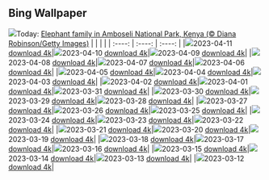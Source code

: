 ## Bing Wallpaper
![](./wallpaper/2023-04-11.jpg)Today: [Elephant family in Amboseli National Park, Kenya (© Diana Robinson/Getty Images)](./wallpaper/2023-04-11.jpg)
|      |      |      |
| :----: | :----: | :----: |
|![](./wallpaper/2023-04-11_sm.jpg)2023-04-11 [download 4k](./wallpaper/2023-04-11.jpg)|![](./wallpaper/2023-04-10_sm.jpg)2023-04-10 [download 4k](./wallpaper/2023-04-10.jpg)|![](./wallpaper/2023-04-09_sm.jpg)2023-04-09 [download 4k](./wallpaper/2023-04-09.jpg)|
|![](./wallpaper/2023-04-08_sm.jpg)2023-04-08 [download 4k](./wallpaper/2023-04-08.jpg)|![](./wallpaper/2023-04-07_sm.jpg)2023-04-07 [download 4k](./wallpaper/2023-04-07.jpg)|![](./wallpaper/2023-04-06_sm.jpg)2023-04-06 [download 4k](./wallpaper/2023-04-06.jpg)|
|![](./wallpaper/2023-04-05_sm.jpg)2023-04-05 [download 4k](./wallpaper/2023-04-05.jpg)|![](./wallpaper/2023-04-04_sm.jpg)2023-04-04 [download 4k](./wallpaper/2023-04-04.jpg)|![](./wallpaper/2023-04-03_sm.jpg)2023-04-03 [download 4k](./wallpaper/2023-04-03.jpg)|
|![](./wallpaper/2023-04-02_sm.jpg)2023-04-02 [download 4k](./wallpaper/2023-04-02.jpg)|![](./wallpaper/2023-04-01_sm.jpg)2023-04-01 [download 4k](./wallpaper/2023-04-01.jpg)|![](./wallpaper/2023-03-31_sm.jpg)2023-03-31 [download 4k](./wallpaper/2023-03-31.jpg)|
|![](./wallpaper/2023-03-30_sm.jpg)2023-03-30 [download 4k](./wallpaper/2023-03-30.jpg)|![](./wallpaper/2023-03-29_sm.jpg)2023-03-29 [download 4k](./wallpaper/2023-03-29.jpg)|![](./wallpaper/2023-03-28_sm.jpg)2023-03-28 [download 4k](./wallpaper/2023-03-28.jpg)|
|![](./wallpaper/2023-03-27_sm.jpg)2023-03-27 [download 4k](./wallpaper/2023-03-27.jpg)|![](./wallpaper/2023-03-26_sm.jpg)2023-03-26 [download 4k](./wallpaper/2023-03-26.jpg)|![](./wallpaper/2023-03-25_sm.jpg)2023-03-25 [download 4k](./wallpaper/2023-03-25.jpg)|
|![](./wallpaper/2023-03-24_sm.jpg)2023-03-24 [download 4k](./wallpaper/2023-03-24.jpg)|![](./wallpaper/2023-03-23_sm.jpg)2023-03-23 [download 4k](./wallpaper/2023-03-23.jpg)|![](./wallpaper/2023-03-22_sm.jpg)2023-03-22 [download 4k](./wallpaper/2023-03-22.jpg)|
|![](./wallpaper/2023-03-21_sm.jpg)2023-03-21 [download 4k](./wallpaper/2023-03-21.jpg)|![](./wallpaper/2023-03-20_sm.jpg)2023-03-20 [download 4k](./wallpaper/2023-03-20.jpg)|![](./wallpaper/2023-03-19_sm.jpg)2023-03-19 [download 4k](./wallpaper/2023-03-19.jpg)|
|![](./wallpaper/2023-03-18_sm.jpg)2023-03-18 [download 4k](./wallpaper/2023-03-18.jpg)|![](./wallpaper/2023-03-17_sm.jpg)2023-03-17 [download 4k](./wallpaper/2023-03-17.jpg)|![](./wallpaper/2023-03-16_sm.jpg)2023-03-16 [download 4k](./wallpaper/2023-03-16.jpg)|
|![](./wallpaper/2023-03-15_sm.jpg)2023-03-15 [download 4k](./wallpaper/2023-03-15.jpg)|![](./wallpaper/2023-03-14_sm.jpg)2023-03-14 [download 4k](./wallpaper/2023-03-14.jpg)|![](./wallpaper/2023-03-13_sm.jpg)2023-03-13 [download 4k](./wallpaper/2023-03-13.jpg)|
|![](./wallpaper/2023-03-12_sm.jpg)2023-03-12 [download 4k](./wallpaper/2023-03-12.jpg)|